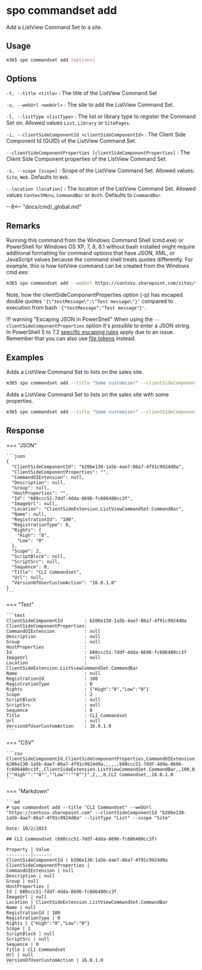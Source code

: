 # spo commandset add

Add a ListView Command Set to a site.

## Usage

```sh
m365 spo commandset add [options]
```

## Options

`-t, --title <title>`
: The title of the ListView Command Set

`-u, --webUrl <webUrl>`
: The site to add the ListView Command Set.

`-l, --listType <listType>`
: The list or library type to register the Command Set on. Allowed values `List`, `Library` or `SitePages`.

`-i, --clientSideComponentId <clientSideComponentId>`
: The Client Side Component Id (GUID) of the ListView Command Set.

`--clientSideComponentProperties [clientSideComponentProperties]`
: The Client Side Component properties of the ListView Command Set.

`-s, --scope [scope]`
: Scope of the ListView Command Set. Allowed values: `Site`, `Web`. Defaults to `Web`.

`--location [location]`
: The location of the ListView Command Set. Allowed values `ContextMenu`, `CommandBar` or `Both`. Defaults to `CommandBar`.

--8<-- "docs/cmd/_global.md"

## Remarks

Running this command from the Windows Command Shell (cmd.exe) or PowerShell for Windows OS XP, 7, 8, 8.1 without bash installed might require additional formatting for command options that have JSON, XML, or JavaScript values because the command shell treats quotes differently. For example, this is how listView command can be created from the Windows cmd.exe:

```sh
m365 spo commandset add --webUrl https://contoso.sharepoint.com/sites/test --title "CLI Commandset" --location "ContextMenu" --listType "List" --clientSideComponentId b41916e7-e69d-467f-b37f-ff8ecf8f99f2 --clientSideComponentProperties '{\"testMessage\":\"Test message\"}'
```

Note, how the clientSideComponentProperties option (-p) has escaped double quotes `'{\"testMessage\":\"Test message\"}'` compared to execution from bash `'{"testMessage":"Test message"}'`.

!!! warning "Escaping JSON in PowerShell"
    When using the `--clientSideComponentProperties` option it's possible to enter a JSON string. In PowerShell 5 to 7.2 [specific escaping rules](./../../../user-guide/using-cli.md#escaping-double-quotes-in-powershell) apply due to an issue. Remember that you can also use [file tokens](./../../../user-guide/using-cli.md#passing-complex-content-into-cli-options) instead.

## Examples

Adds a ListView Command Set to lists on the sales site.

```sh
m365 spo commandset add --title "Some customizer" --clientSideComponentId 799883f5-7962-4384-a10a-105adaec6ffc --listType List --webUrl https://contoso.sharepoint.com/sites/sales
```

Adds a ListView Command Set to lists on the sales site with some properties.

```sh
m365 spo commandset add --title "Some customizer" --clientSideComponentId 799883f5-7962-4384-a10a-105adaec6ffc --clientSideComponentProperties '{ "someProperty": "Some value" }' --listType List --webUrl https://contoso.sharepoint.com/sites/sales
```

## Response

=== "JSON"

    ```json
    {
      "ClientSideComponentId": "b206e130-1a5b-4ae7-86a7-4f91c9924d0a",
      "ClientSideComponentProperties": "",
      "CommandUIExtension": null,
      "Description": null,
      "Group": null,
      "HostProperties": "",
      "Id": "680ccc51-7ddf-4dda-8696-fc606480cc3f",
      "ImageUrl": null,
      "Location": "ClientSideExtension.ListViewCommandSet.CommandBar",
      "Name": null,
      "RegistrationId": "100",
      "RegistrationType": 0,
      "Rights": {
        "High": "0",
        "Low": "0"
      },
      "Scope": 2,
      "ScriptBlock": null,
      "ScriptSrc": null,
      "Sequence": 0,
      "Title": "CLI Commandset",
      "Url": null,
      "VersionOfUserCustomAction": "16.0.1.0"
    }
    ```

=== "Text"

    ```text
    ClientSideComponentId        : b206e130-1a5b-4ae7-86a7-4f91c9924d0a
    ClientSideComponentProperties:
    CommandUIExtension           : null
    Description                  : null
    Group                        : null
    HostProperties               :
    Id                           : 680ccc51-7ddf-4dda-8696-fc606480cc3f
    ImageUrl                     : null
    Location                     : ClientSideExtension.ListViewCommandSet.CommandBar
    Name                         : null
    RegistrationId               : 100
    RegistrationType             : 0
    Rights                       : {"High":"0","Low":"0"}
    Scope                        : 2
    ScriptBlock                  : null
    ScriptSrc                    : null
    Sequence                     : 0
    Title                        : CLI Commandset
    Url                          : null
    VersionOfUserCustomAction    : 16.0.1.0
    ```

=== "CSV"

    ```csv
    ClientSideComponentId,ClientSideComponentProperties,CommandUIExtension,Description,Group,HostProperties,Id,ImageUrl,Location,Name,RegistrationId,RegistrationType,Rights,Scope,ScriptBlock,ScriptSrc,Sequence,Title,Url,VersionOfUserCustomAction
    b206e130-1a5b-4ae7-86a7-4f91c9924d0a,,,,,,680ccc51-7ddf-4dda-8696-fc606480cc3f,,ClientSideExtension.ListViewCommandSet.CommandBar,,100,0,"{""High"":""0"",""Low"":""0""}",2,,,0,CLI Commandset,,16.0.1.0
    ```

=== "Markdown"

    ```md
    # spo commandset add --title "CLI Commandset" --webUrl "https://contoso.sharepoint.com" --clientSideComponentId "b206e130-1a5b-4ae7-86a7-4f91c9924d0a" --listType "List" --scope "Site"

    Date: 10/2/2023

    ## CLI Commandset (680ccc51-7ddf-4dda-8696-fc606480cc3f)

    Property | Value
    ---------|-------
    ClientSideComponentId | b206e130-1a5b-4ae7-86a7-4f91c9924d0a
    ClientSideComponentProperties |
    CommandUIExtension | null
    Description | null
    Group | null
    HostProperties |
    Id | 680ccc51-7ddf-4dda-8696-fc606480cc3f
    ImageUrl | null
    Location | ClientSideExtension.ListViewCommandSet.CommandBar
    Name | null
    RegistrationId | 100
    RegistrationType | 0
    Rights | {"High":"0","Low":"0"}
    Scope | 2
    ScriptBlock | null
    ScriptSrc | null
    Sequence | 0
    Title | CLI Commandset
    Url | null
    VersionOfUserCustomAction | 16.0.1.0
    ```


